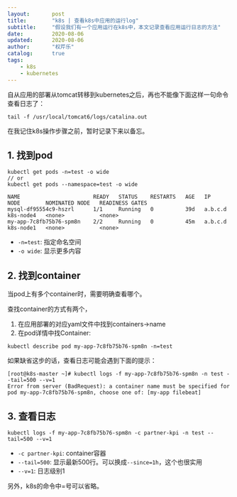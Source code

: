 ```yaml
---
layout:       post
title:        "k8s | 查看k8s中应用的运行log"
subtitle:     "假设我们有一个应用运行在k8s中，本文记录查看应用运行日志的方法"
date:         2020-08-06
updated:      2020-08-06
author:       "权芹乐"
catalog:      true
tags:
    - k8s
    - kubernetes
---
```


自从应用的部署从tomcat转移到kubernetes之后，再也不能像下面这样一句命令查看日志了：
```
tail -f /usr/local/tomcat6/logs/catalina.out
```

在我记住k8s操作步骤之前，暂时记录下来以备忘。

<!-- more -->

## 1. 找到pod
```
kubectl get pods -n=test -o wide
// or
kubectl get pods --namespace=test -o wide

NAME                       READY   STATUS    RESTARTS   AGE   IP        NODE        NOMINATED NODE   READINESS GATES
mysql-df95554c9-hszrl      1/1     Running   0          39d   a.b.c.d   k8s-node4   <none>           <none>
my-app-7c8fb75b76-spm8n    2/2     Running   0          45m   a.b.c.d   k8s-node1   <none>           <none>
```

* `-n=test`: 指定命名空间
* `-o wide`: 显示更多内容

## 2. 找到container
当pod上有多个container时，需要明确查看哪个。

查找container的方式有两个，
1. 在应用部署的对应yaml文件中找到containers->name
2. 在pod详情中找Container:
```
kubectl describe pod my-app-7c8fb75b76-spm8n -n=test
```

如果缺省这步的话，查看日志可能会遇到下面的提示：
```
[root@k8s-master ~]# kubectl logs -f my-app-7c8fb75b76-spm8n -n test --tail=500 --v=1
Error from server (BadRequest): a container name must be specified for pod my-app-7c8fb75b76-spm8n, choose one of: [my-app filebeat]
```

## 3. 查看日志
```
kubectl logs -f my-app-7c8fb75b76-spm8n -c partner-kpi -n test --tail=500 --v=1
```
* `-c partner-kpi`: container容器
* `--tail=500`: 显示最新500行。可以换成`--since=1h`，这个也很实用
* `--v=1`: 日志级别1

另外，k8s的命令中=号可以省略。